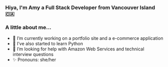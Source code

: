 ### Hiya, I'm Amy a Full Stack Developer from Vancouver Island 🇨🇦

### A little about me...
- 🔭 I’m currently working on a portfolio site and a e-commerce application
- 🌱 I’ve also started to learn Python
- 💭 I’m looking for help with Amazon Web Services and technical interview questions
- ✨ Pronouns: she/her
